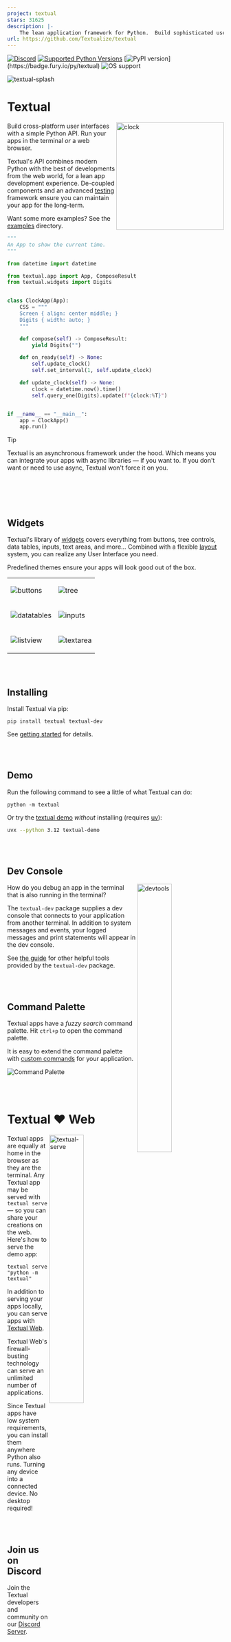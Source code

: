 ```yaml
---
project: textual
stars: 31625
description: |-
    The lean application framework for Python.  Build sophisticated user interfaces with a simple Python API. Run your apps in the terminal and a web browser.
url: https://github.com/Textualize/textual
---
```




[![Discord](https://img.shields.io/discord/1026214085173461072)](https://discord.gg/Enf6Z3qhVr)
[![Supported Python Versions](https://img.shields.io/pypi/pyversions/textual)](https://pypi.org/project/textual/)
[![PyPI version](https://badge.fury.io/py/textual.svg?)](https://badge.fury.io/py/textual)
![OS support](https://img.shields.io/badge/OS-macOS%20Linux%20Windows-red)



![textual-splash](https://github.com/user-attachments/assets/4caeb77e-48c0-4cf7-b14d-c53ded855ffd)

# Textual

<img align="right" width="250" alt="clock" src="https://github.com/user-attachments/assets/63e839c3-5b8e-478d-b78e-cf7647eb85e8" />

Build cross-platform user interfaces with a simple Python API. Run your apps in the terminal *or* a web browser.

Textual's API combines modern Python with the best of developments from the web world, for a lean app development experience.
De-coupled components and an advanced [testing](https://textual.textualize.io/guide/testing/) framework ensure you can maintain your app for the long-term.

Want some more examples? See the [examples](https://github.com/Textualize/textual/tree/main/examples) directory.

```python
"""
An App to show the current time.
"""

from datetime import datetime

from textual.app import App, ComposeResult
from textual.widgets import Digits


class ClockApp(App):
    CSS = """
    Screen { align: center middle; }
    Digits { width: auto; }
    """

    def compose(self) -> ComposeResult:
        yield Digits("")

    def on_ready(self) -> None:
        self.update_clock()
        self.set_interval(1, self.update_clock)

    def update_clock(self) -> None:
        clock = datetime.now().time()
        self.query_one(Digits).update(f"{clock:%T}")


if __name__ == "__main__":
    app = ClockApp()
    app.run()
```

> [!TIP]
> Textual is an asynchronous framework under the hood. Which means you can integrate your apps with async libraries &mdash; if you want to.
> If you don't want or need to use async, Textual won't force it on you. 



<img src="https://img.spacergif.org/spacer.gif" width="1" height="64"/>

## Widgets

Textual's library of [widgets](https://textual.textualize.io/widget_gallery/) covers everything from buttons, tree controls, data tables, inputs, text areas, and more…
Combined with a flexible [layout](https://textual.textualize.io/how-to/design-a-layout/) system, you can realize any User Interface you need.

Predefined themes ensure your apps will look good out of the box. 


<table>

<tr>

  <td>
    
  ![buttons](https://github.com/user-attachments/assets/2ac26387-aaa3-41ed-bc00-7d488600343c)
    
  </td>

  <td>
    
![tree](https://github.com/user-attachments/assets/61ccd6e9-97ea-4918-8eda-3ee0f0d3770e)
    
  </td>
  
</tr>


<tr>

  <td>
    
  ![datatables](https://github.com/user-attachments/assets/3e1f9f7a-f965-4901-a114-3c188bd17695)
    
  </td>

  <td>
    
![inputs](https://github.com/user-attachments/assets/b02aa203-7c37-42da-a1bb-2cb244b7d0d3)
    
  </td>
  
</tr>
<tr>

<td>

![listview](https://github.com/user-attachments/assets/963603bc-aa07-4688-bd24-379962ece871)

</td>

<td>

![textarea](https://github.com/user-attachments/assets/cd4ba787-5519-40e2-8d86-8224e1b7e506)
  
</td>

  
</tr>

</table>


<img src="https://img.spacergif.org/spacer.gif" width="1" height="32"/>

## Installing

Install Textual via pip:

```
pip install textual textual-dev
```

See [getting started](https://textual.textualize.io/getting_started/) for details.


<img src="https://img.spacergif.org/spacer.gif" width="1" height="32"/>

## Demo


Run the following command to see a little of what Textual can do:

```
python -m textual
```

Or try the [textual demo](https://github.com/textualize/textual-demo) *without* installing (requires [uv](https://docs.astral.sh/uv/)):

```bash
uvx --python 3.12 textual-demo
```

<img src="https://img.spacergif.org/spacer.gif" width="1" height="32"/>

## Dev Console

<img align="right" width="40%" alt="devtools" src="https://github.com/user-attachments/assets/12c60d65-e342-4b2f-9372-bae0459a7552" />


How do you debug an app in the terminal that is also running in the terminal?

The `textual-dev` package supplies a dev console that connects to your application from another terminal.
In addition to system messages and events, your logged messages and print statements will appear in the dev console.

See [the guide](https://textual.textualize.io/guide/devtools/) for other helpful tools provided by the `textual-dev` package.

<img src="https://img.spacergif.org/spacer.gif" width="1" height="32"/>

## Command Palette


Textual apps have a *fuzzy search* command palette.
Hit `ctrl+p` to open the command palette.

It is easy to extend the command palette with [custom commands](https://textual.textualize.io/guide/command_palette/) for your application.


![Command Palette](https://github.com/user-attachments/assets/94d8ec5d-b668-4033-a5cb-bf820e1b8d60)

<img src="https://img.spacergif.org/spacer.gif" width="1" height="32"/>

# Textual ❤️ Web

<img align="right" width="40%" alt="textual-serve" src="https://github.com/user-attachments/assets/a25820fb-87ae-433a-858b-ac3940169242">


Textual apps are equally at home in the browser as they are the terminal. Any Textual app may be served with `textual serve` &mdash; so you can share your creations on the web.
Here's how to serve the demo app:

```
textual serve "python -m textual"
```

In addition to serving your apps locally, you can serve apps with [Textual Web](https://github.com/Textualize/textual-web).

Textual Web's firewall-busting technology can serve an unlimited number of applications.

Since Textual apps have low system requirements, you can install them anywhere Python also runs. Turning any device into a connected device.
No desktop required!


<img src="https://img.spacergif.org/spacer.gif" width="1" height="32"/>


## Join us on Discord

Join the Textual developers and community on our [Discord Server](https://discord.gg/Enf6Z3qhVr).

